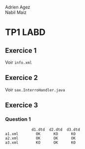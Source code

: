 Adrien Agez <br/>
Nabil Maiz


# TP1 LABD

## Exercice 1
Voir `info.xml`


## Exercice 2
Voir `sax.InterroHandler.java`

## Exercice 3

### Question 1


                d1.dtd  d2.dtd  d3.dtd
    a1.xml        OK      KO      KO
    a2.xml        OK      OK      OK
    a3.xml        KO      OK      KO
